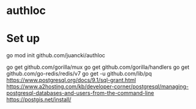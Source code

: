 # authloc

# Set up 
go mod init github.com/juancki/authloc

go get github.com/gorilla/mux
go get github.com/gorilla/handlers
go get github.com/go-redis/redis/v7
go get -u github.com/lib/pq
https://www.postgresql.org/docs/9.1/sql-grant.html
https://www.a2hosting.com/kb/developer-corner/postgresql/managing-postgresql-databases-and-users-from-the-command-line
https://postgis.net/install/
